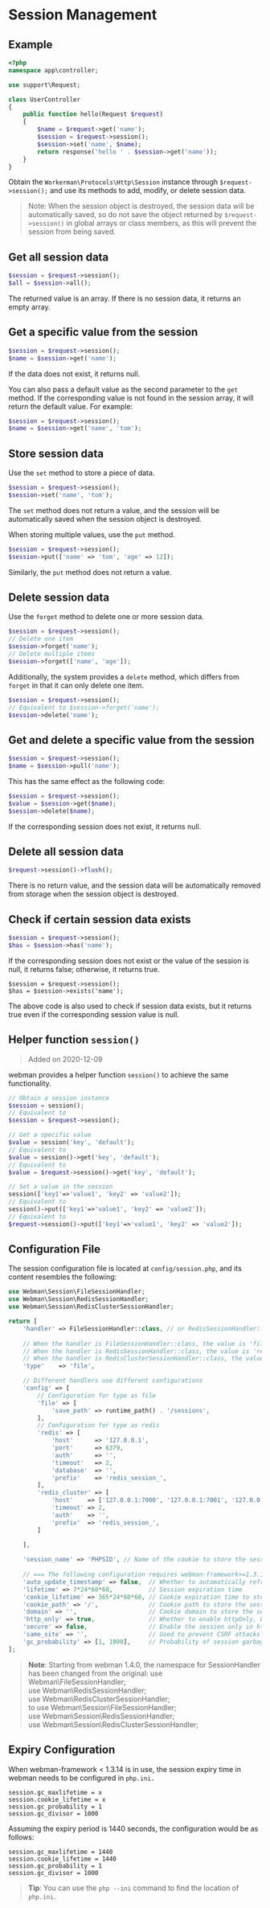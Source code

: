 # Session Management

## Example
```php
<?php
namespace app\controller;

use support\Request;

class UserController
{
    public function hello(Request $request)
    {
        $name = $request->get('name');
        $session = $request->session();
        $session->set('name', $name);
        return response('hello ' . $session->get('name'));
    }
}
```

Obtain the `Workerman\Protocols\Http\Session` instance through `$request->session();` and use its methods to add, modify, or delete session data.

> Note: When the session object is destroyed, the session data will be automatically saved, so do not save the object returned by `$request->session()` in global arrays or class members, as this will prevent the session from being saved.

## Get all session data
```php
$session = $request->session();
$all = $session->all();
```
The returned value is an array. If there is no session data, it returns an empty array.

## Get a specific value from the session
```php
$session = $request->session();
$name = $session->get('name');
```
If the data does not exist, it returns null.

You can also pass a default value as the second parameter to the `get` method. If the corresponding value is not found in the session array, it will return the default value. For example:
```php
$session = $request->session();
$name = $session->get('name', 'tom');
```

## Store session data
Use the `set` method to store a piece of data.
```php
$session = $request->session();
$session->set('name', 'tom');
```
The `set` method does not return a value, and the session will be automatically saved when the session object is destroyed.

When storing multiple values, use the `put` method.
```php
$session = $request->session();
$session->put(['name' => 'tom', 'age' => 12]);
```
Similarly, the `put` method does not return a value.

## Delete session data
Use the `forget` method to delete one or more session data.
```php
$session = $request->session();
// Delete one item
$session->forget('name');
// Delete multiple items
$session->forget(['name', 'age']);
```

Additionally, the system provides a `delete` method, which differs from `forget` in that it can only delete one item.
```php
$session = $request->session();
// Equivalent to $session->forget('name');
$session->delete('name');
```

## Get and delete a specific value from the session
```php
$session = $request->session();
$name = $session->pull('name');
```
This has the same effect as the following code:
```php
$session = $request->session();
$value = $session->get($name);
$session->delete($name);
```
If the corresponding session does not exist, it returns null.

## Delete all session data
```php
$request->session()->flush();
```
There is no return value, and the session data will be automatically removed from storage when the session object is destroyed.

## Check if certain session data exists
```php
$session = $request->session();
$has = $session->has('name');
```
If the corresponding session does not exist or the value of the session is null, it returns false; otherwise, it returns true.

```
$session = $request->session();
$has = $session->exists('name');
```
The above code is also used to check if session data exists, but it returns true even if the corresponding session value is null.

## Helper function `session()`
> Added on 2020-12-09

webman provides a helper function `session()` to achieve the same functionality.
```php
// Obtain a session instance
$session = session();
// Equivalent to
$session = $request->session();

// Get a specific value
$value = session('key', 'default');
// Equivalent to
$value = session()->get('key', 'default');
// Equivalent to
$value = $request->session()->get('key', 'default');

// Set a value in the session
session(['key1'=>'value1', 'key2' => 'value2']);
// Equivalent to
session()->put(['key1'=>'value1', 'key2' => 'value2']);
// Equivalent to
$request->session()->put(['key1'=>'value1', 'key2' => 'value2']);

```

## Configuration File
The session configuration file is located at `config/session.php`, and its content resembles the following:
```php
use Webman\Session\FileSessionHandler;
use Webman\Session\RedisSessionHandler;
use Webman\Session\RedisClusterSessionHandler;

return [
    'handler' => FileSessionHandler::class, // or RedisSessionHandler::class or RedisClusterSessionHandler::class
    
    // When the handler is FileSessionHandler::class, the value is 'file'
    // When the handler is RedisSessionHandler::class, the value is 'redis'
    // When the handler is RedisClusterSessionHandler::class, the value is 'redis_cluster' for redis cluster
    'type'    => 'file',

    // Different handlers use different configurations
    'config' => [
        // Configuration for type as file
        'file' => [
            'save_path' => runtime_path() . '/sessions',
        ],
        // Configuration for type as redis
        'redis' => [
            'host'      => '127.0.0.1',
            'port'      => 6379,
            'auth'      => '',
            'timeout'   => 2,
            'database'  => '',
            'prefix'    => 'redis_session_',
        ],
        'redis_cluster' => [
            'host'    => ['127.0.0.1:7000', '127.0.0.1:7001', '127.0.0.1:7001'],
            'timeout' => 2,
            'auth'    => '',
            'prefix'  => 'redis_session_',
        ]
        
    ],

    'session_name' => 'PHPSID', // Name of the cookie to store the session ID
    
    // === The following configuration requires webman-framework>=1.3.14 workerman>=4.0.37 ===
    'auto_update_timestamp' => false,  // Whether to automatically refresh the session, default is off
    'lifetime' => 7*24*60*60,          // Session expiration time
    'cookie_lifetime' => 365*24*60*60, // Cookie expiration time to store the session ID
    'cookie_path' => '/',              // Cookie path to store the session ID
    'domain' => '',                    // Cookie domain to store the session ID
    'http_only' => true,               // Whether to enable httpOnly, by default it is enabled
    'secure' => false,                 // Enable the session only in https, by default it is off
    'same_site' => '',                 // Used to prevent CSRF attacks and user tracking, optional values: strict/lax/none
    'gc_probability' => [1, 1000],     // Probability of session garbage collection
];
```

> **Note**: 
> Starting from webman 1.4.0, the namespace for SessionHandler has been changed from the original:
> use Webman\FileSessionHandler;  
> use Webman\RedisSessionHandler;  
> use Webman\RedisClusterSessionHandler;  
> to
> use Webman\Session\FileSessionHandler;  
> use Webman\Session\RedisSessionHandler;  
> use Webman\Session\RedisClusterSessionHandler;  

## Expiry Configuration
When webman-framework < 1.3.14 is in use, the session expiry time in webman needs to be configured in `php.ini.`

```
session.gc_maxlifetime = x
session.cookie_lifetime = x
session.gc_probability = 1
session.gc_divisor = 1000
```

Assuming the expiry period is 1440 seconds, the configuration would be as follows:
```
session.gc_maxlifetime = 1440
session.cookie_lifetime = 1440
session.gc_probability = 1
session.gc_divisor = 1000
```

> **Tip**:
> You can use the `php --ini` command to find the location of `php.ini`.